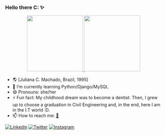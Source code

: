 ### Hello there C: ✨

<div align="center">
  <a href="https://github.com/juliax5">
  <img height="180em" src="https://github-readme-stats.vercel.app/api?username=juliax5&show_icons=true&theme=nord"/>
  <img height="180em" src="https://github-readme-stats.vercel.app/api/top-langs/?username=juliax5&layout=compact&theme=nord"/></a>
</div>

- 🌎 [Juliana C. Machado, Brazil, 1995]
- 🌱 I’m currently learning Python/Django/MySQL
- 😄 Pronouns: she/her
- ⚡ Fun fact: My childhood dream was to become a dentist. Then, I grew up to choose a graduation in Civil Engineering and, in the end, here I am in the I.T world :D.
- 📫 How to reach me: <a href="mailto:jfcaiado@hotmail.com">📨</a>

[![Linkedin](https://img.shields.io/badge/LinkedIn-0077B5?style=for-the-badge&logo=linkedin&logoColor=white)](https://www.linkedin.com/in/jfcm/)
[![Twitter](https://img.shields.io/badge/Twitter-1DA1F2?style=for-the-badge&logo=twitter&logoColor=white)](https://twitter.com/juli4x_py)
[![Instagram](https://img.shields.io/badge/Instagram-E4405F?style=for-the-badge&logo=instagram&logoColor=white)](https://www.instagram.com/julianacaiado/)
